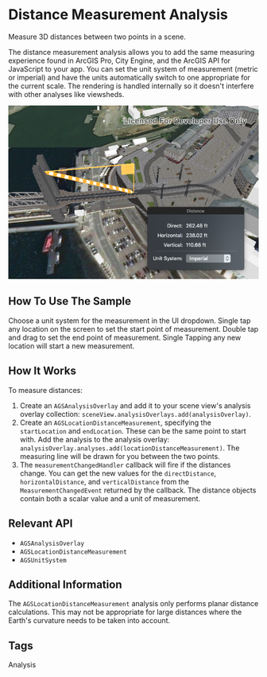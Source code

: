 # Distance Measurement Analysis

Measure 3D distances between two points in a scene.

The distance measurement analysis allows you to add the same measuring experience found in ArcGIS Pro, City Engine,
and the ArcGIS API for JavaScript to your app. You can set the unit system of measurement (metric or imperial) and 
have the units automatically switch to one appropriate for the current scale. The rendering is handled internally 
so it doesn't interfere with other analyses like viewsheds.

![Distance Measurement Analysis App](image1.png)

## How To Use The Sample

Choose a unit system for the measurement in the UI dropdown. Single tap any location on the screen to set the start point
of measurement. Double tap and drag to set the end point of measurement. Single Tapping any new location will 
start a new measurement. 

## How It Works

To measure distances:

1. Create an `AGSAnalysisOverlay` and add it to your scene view's analysis overlay collection: `sceneView.analysisOverlays.add(analysisOverlay)`. 
1. Create an `AGSLocationDistanceMeasurement`, specifying the `startLocation` and `endLocation`. These can be the same point to start with. Add the analysis to the analysis overlay: `analysisOverlay.analyses.add(locationDistanceMeasurement)`. The measuring line will be drawn for you between the two points. 
1. The `measurementChangedHandler` callback will fire if the distances change. You can get the new values for the `directDistance`, `horizontalDistance`, and `verticalDistance` from the `MeasurementChangedEvent` returned by the callback. The distance objects contain both a scalar value and a unit of measurement.

## Relevant API

* `AGSAnalysisOverlay`
* `AGSLocationDistanceMeasurement`
* `AGSUnitSystem`

## Additional Information

The `AGSLocationDistanceMeasurement` analysis only performs planar distance calculations. This may not be appropriate for 
large distances where the Earth's curvature needs to be taken into account.

## Tags

Analysis 
